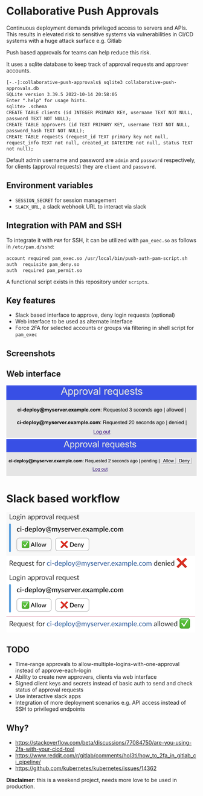 # Collaborative Push Approvals

Continuous deployment demands privileged access to servers and APIs. This results in elevated risk to sensitive systems  via vulnerabilities in CI/CD systems with a huge attack surface e.g. Gitlab

Push based approvals for teams can help reduce this risk.

It uses a sqlite database to keep track of approval requests and approver accounts.

```
[-.-]:collaborative-push-approvals$ sqlite3 collaborative-push-approvals.db
SQLite version 3.39.5 2022-10-14 20:58:05
Enter ".help" for usage hints.
sqlite> .schema
CREATE TABLE clients (id INTEGER PRIMARY KEY, username TEXT NOT NULL, password TEXT NOT NULL);
CREATE TABLE approvers (id TEXT PRIMARY KEY, username TEXT NOT NULL, password_hash TEXT NOT NULL);
CREATE TABLE requests (request_id TEXT primary key not null, request_info TEXT not null, created_at DATETIME not null, status TEXT not null);
```

Default admin username and password are `admin` and `password` respectively, for clients (approval requests) they are `client` and `password`.

## Environment variables

- `SESSION_SECRET` for session management
- `SLACK_URL`, a slack webhook URL to interact via slack

## Integration with PAM and SSH

To integrate it with `PAM` for SSH, it can be utilized with `pam_exec.so` as follows in `/etc/pam.d/sshd`:

```
account required pam_exec.so /usr/local/bin/push-auth-pam-script.sh
auth  requisite pam_deny.so
auth  required pam_permit.so
```

A functional script exists in this repository under `scripts`.

## Key features

- Slack based interface to approve, deny login requests (optional)
- Web interface to be used as alternate interface
- Force 2FA for selected accounts or groups via filtering in shell script for `pam_exec`

## Screenshots

## Web interface

![Approval requests](screenshots/approvals.png)
![Approval requests web](screenshots/approvals_web.png)

# Slack based workflow

![Slack](screenshots/slack.png)

## TODO

- Time-range approvals to allow-multiple-logins-with-one-approval instead of approve-each-login
- Ability to create new approvers, clients via web interface
- Signed client keys and secrets instead of basic auth to send and check status of approval requests
- Use interactive slack apps
- Integration of more deployment scenarios e.g. API access instead of SSH to privileged endpoints

## Why?

- https://stackoverflow.com/beta/discussions/77084750/are-you-using-2fa-with-your-cicd-tool
- https://www.reddit.com/r/gitlab/comments/hol3ti/how_to_2fa_in_gitlab_ci_pipeline/
- https://github.com/kubernetes/kubernetes/issues/14362

__Disclaimer__: this is a weekend project, needs more love to be used in production.
